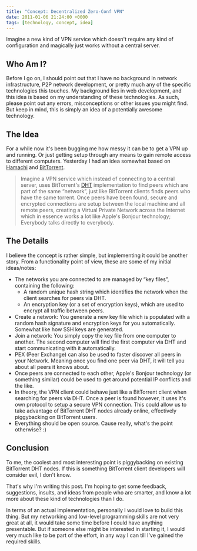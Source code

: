 ```yaml
---
title: "Concept: Decentralized Zero-Conf VPN"
date: 2011-01-06 21:24:00 +0000
tags: [technology, concept, idea]
---
```


Imagine a new kind of VPN service which doesn't require any kind of configuration and magically just works without a central server.


## Who Am I?

Before I go on, I should point out that I have no background in network infrastructure, P2P network development, or pretty much any of the specific technologies this touches. My background lies in web development, and this idea is based on my understanding of these technologies. As such, please point out any errors, misconceptions or other issues you might find. But keep in mind, this is simply an idea of a potentially awesome technology.


## The Idea

For a while now it's been bugging me how messy it can be to get a VPN up and running. Or just getting setup through any means to gain remote access to different computers. Yesterday I had an idea somewhat based on [Hamachi][] and [BitTorrent][].

> Imagine a VPN service which instead of connecting to a central server, uses BitTorrent's [DHT][] implementation to find peers which are part of the same “network”, just like BitTorrent clients finds peers who have the same torrent. Once peers have been found, secure and encrypted connections are setup between the local machine and all remote peers, creating a Virtual Private Network across the Internet which in essence works a lot like Apple's Bonjour technology; Everybody talks directly to everybody.


## The Details

I believe the concept is rather simple, but implementing it could be another story. From a functionality point of view, these are some of my initial ideas/notes:

* The networks you are connected to are managed by “key files”, containing the following:
    * A random unique hash string which identifies the network when the client searches for peers via DHT.
    * An encryption key (or a set of encryption keys), which are used to encrypt all traffic between peers.
* Create a network: You generate a new key file which is populated with a random hash signature and encryption keys for you automatically. Somewhat like how SSH keys are generated.
* Join a network: You simply copy the key file from one computer to another. The second computer will find the first computer via DHT and start communicating with it automatically.
* PEX (Peer Exchange) can also be used to faster discover all peers in your Network. Meaning once you find one peer via DHT, it will tell you about all peers it knows about.
* Once peers are connected to each other, Apple's Bonjour technology (or something similar) could be used to get around potential IP conflicts and the like.
* In theory, the VPN client could behave just like a BitTorrent client when searching for peers via DHT. Once a peer is found however, it uses it's own protocol to setup a secure VPN connection. This could allow us to take advantage of BitTorrent DHT nodes already online, effectively piggybacking on BitTorrent users.
* Everything should be open source. Cause really, what's the point otherwise? :)


## Conclusion

To me, the coolest and most interesting point is piggybacking on existing BitTorrent DHT nodes. If this is something BitTorrent client developers will consider evil, I don't know.

That's why I'm writing this post. I'm hoping to get some feedback, suggestions, insults, and ideas from people who are smarter, and know a lot more about these kind of technologies than I do.

In terms of an actual implementation, personally I would love to build this thing. But my networking and low-level programming skills are not very great at all, it would take some time before I could have anything presentable. But if someone else might be interested in starting it, I would very much like to be part of the effort, in any way I can till I've gained the required skills.


[hamachi]: http://en.wikipedia.org/wiki/Hamachi_%28software%29
[bittorrent]: http://en.wikipedia.org/wiki/BitTorrent_%28protocol%29
[dht]: http://en.wikipedia.org/wiki/BitTorrent_%28protocol%29#Distributed_trackers
